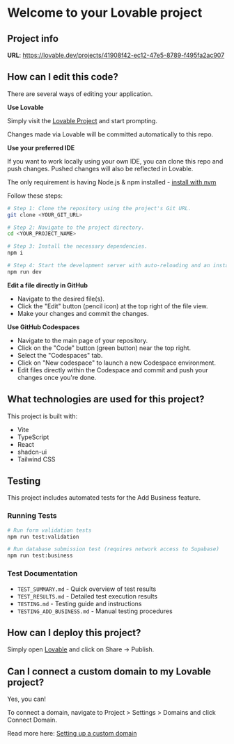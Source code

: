 # Welcome to your Lovable project

## Project info

**URL**: https://lovable.dev/projects/41908f42-ec12-47e5-8789-f495fa2ac907

## How can I edit this code?

There are several ways of editing your application.

**Use Lovable**

Simply visit the [Lovable Project](https://lovable.dev/projects/41908f42-ec12-47e5-8789-f495fa2ac907) and start prompting.

Changes made via Lovable will be committed automatically to this repo.

**Use your preferred IDE**

If you want to work locally using your own IDE, you can clone this repo and push changes. Pushed changes will also be reflected in Lovable.

The only requirement is having Node.js & npm installed - [install with nvm](https://github.com/nvm-sh/nvm#installing-and-updating)

Follow these steps:

```sh
# Step 1: Clone the repository using the project's Git URL.
git clone <YOUR_GIT_URL>

# Step 2: Navigate to the project directory.
cd <YOUR_PROJECT_NAME>

# Step 3: Install the necessary dependencies.
npm i

# Step 4: Start the development server with auto-reloading and an instant preview.
npm run dev
```

**Edit a file directly in GitHub**

- Navigate to the desired file(s).
- Click the "Edit" button (pencil icon) at the top right of the file view.
- Make your changes and commit the changes.

**Use GitHub Codespaces**

- Navigate to the main page of your repository.
- Click on the "Code" button (green button) near the top right.
- Select the "Codespaces" tab.
- Click on "New codespace" to launch a new Codespace environment.
- Edit files directly within the Codespace and commit and push your changes once you're done.

## What technologies are used for this project?

This project is built with:

- Vite
- TypeScript
- React
- shadcn-ui
- Tailwind CSS

## Testing

This project includes automated tests for the Add Business feature.

### Running Tests

```bash
# Run form validation tests
npm run test:validation

# Run database submission test (requires network access to Supabase)
npm run test:business
```

### Test Documentation

- `TEST_SUMMARY.md` - Quick overview of test results
- `TEST_RESULTS.md` - Detailed test execution results
- `TESTING.md` - Testing guide and instructions
- `TESTING_ADD_BUSINESS.md` - Manual testing procedures

## How can I deploy this project?

Simply open [Lovable](https://lovable.dev/projects/41908f42-ec12-47e5-8789-f495fa2ac907) and click on Share -> Publish.

## Can I connect a custom domain to my Lovable project?

Yes, you can!

To connect a domain, navigate to Project > Settings > Domains and click Connect Domain.

Read more here: [Setting up a custom domain](https://docs.lovable.dev/tips-tricks/custom-domain#step-by-step-guide)
